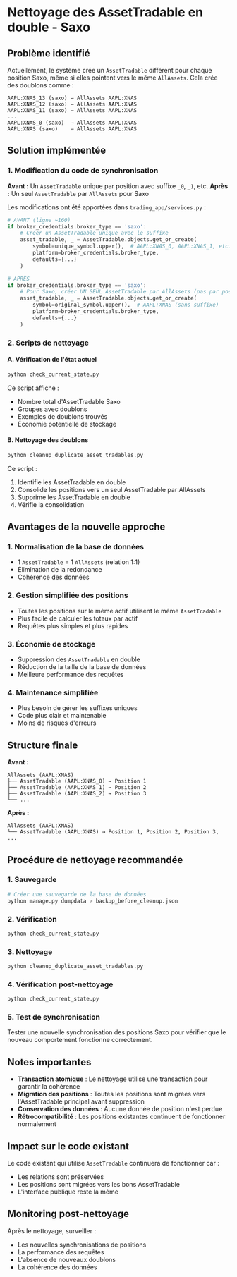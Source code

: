 # Nettoyage des AssetTradable en double - Saxo

## Problème identifié

Actuellement, le système crée un `AssetTradable` différent pour chaque position Saxo, même si elles pointent vers le même `AllAssets`. Cela crée des doublons comme :

```
AAPL:XNAS_13 (saxo) → AllAssets AAPL:XNAS
AAPL:XNAS_12 (saxo) → AllAssets AAPL:XNAS  
AAPL:XNAS_11 (saxo) → AllAssets AAPL:XNAS
...
AAPL:XNAS_0 (saxo)  → AllAssets AAPL:XNAS
AAPL:XNAS (saxo)    → AllAssets AAPL:XNAS
```

## Solution implémentée

### 1. Modification du code de synchronisation

**Avant :** Un `AssetTradable` unique par position avec suffixe `_0`, `_1`, etc.
**Après :** Un seul `AssetTradable` par `AllAssets` pour Saxo

Les modifications ont été apportées dans `trading_app/services.py` :

```python
# AVANT (ligne ~160)
if broker_credentials.broker_type == 'saxo':
    # Créer un AssetTradable unique avec le suffixe
    asset_tradable, _ = AssetTradable.objects.get_or_create(
        symbol=unique_symbol.upper(),  # AAPL:XNAS_0, AAPL:XNAS_1, etc.
        platform=broker_credentials.broker_type,
        defaults={...}
    )

# APRÈS
if broker_credentials.broker_type == 'saxo':
    # Pour Saxo, créer UN SEUL AssetTradable par AllAssets (pas par position)
    asset_tradable, _ = AssetTradable.objects.get_or_create(
        symbol=original_symbol.upper(),  # AAPL:XNAS (sans suffixe)
        platform=broker_credentials.broker_type,
        defaults={...}
    )
```

### 2. Scripts de nettoyage

#### A. Vérification de l'état actuel
```bash
python check_current_state.py
```
Ce script affiche :
- Nombre total d'AssetTradable Saxo
- Groupes avec doublons
- Exemples de doublons trouvés
- Économie potentielle de stockage

#### B. Nettoyage des doublons
```bash
python cleanup_duplicate_asset_tradables.py
```
Ce script :
1. Identifie les AssetTradable en double
2. Consolide les positions vers un seul AssetTradable par AllAssets
3. Supprime les AssetTradable en double
4. Vérifie la consolidation

## Avantages de la nouvelle approche

### 1. **Normalisation de la base de données**
- 1 `AssetTradable` = 1 `AllAssets` (relation 1:1)
- Élimination de la redondance
- Cohérence des données

### 2. **Gestion simplifiée des positions**
- Toutes les positions sur le même actif utilisent le même `AssetTradable`
- Plus facile de calculer les totaux par actif
- Requêtes plus simples et plus rapides

### 3. **Économie de stockage**
- Suppression des `AssetTradable` en double
- Réduction de la taille de la base de données
- Meilleure performance des requêtes

### 4. **Maintenance simplifiée**
- Plus besoin de gérer les suffixes uniques
- Code plus clair et maintenable
- Moins de risques d'erreurs

## Structure finale

**Avant :**
```
AllAssets (AAPL:XNAS)
├── AssetTradable (AAPL:XNAS_0) → Position 1
├── AssetTradable (AAPL:XNAS_1) → Position 2
├── AssetTradable (AAPL:XNAS_2) → Position 3
└── ...
```

**Après :**
```
AllAssets (AAPL:XNAS)
└── AssetTradable (AAPL:XNAS) → Position 1, Position 2, Position 3, ...
```

## Procédure de nettoyage recommandée

### 1. **Sauvegarde**
```bash
# Créer une sauvegarde de la base de données
python manage.py dumpdata > backup_before_cleanup.json
```

### 2. **Vérification**
```bash
python check_current_state.py
```

### 3. **Nettoyage**
```bash
python cleanup_duplicate_asset_tradables.py
```

### 4. **Vérification post-nettoyage**
```bash
python check_current_state.py
```

### 5. **Test de synchronisation**
Tester une nouvelle synchronisation des positions Saxo pour vérifier que le nouveau comportement fonctionne correctement.

## Notes importantes

- **Transaction atomique** : Le nettoyage utilise une transaction pour garantir la cohérence
- **Migration des positions** : Toutes les positions sont migrées vers l'AssetTradable principal avant suppression
- **Conservation des données** : Aucune donnée de position n'est perdue
- **Rétrocompatibilité** : Les positions existantes continuent de fonctionner normalement

## Impact sur le code existant

Le code existant qui utilise `AssetTradable` continuera de fonctionner car :
- Les relations sont préservées
- Les positions sont migrées vers les bons AssetTradable
- L'interface publique reste la même

## Monitoring post-nettoyage

Après le nettoyage, surveiller :
- Les nouvelles synchronisations de positions
- La performance des requêtes
- L'absence de nouveaux doublons
- La cohérence des données


